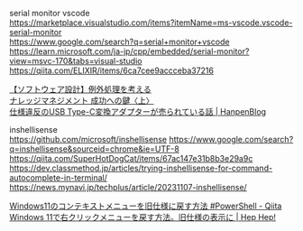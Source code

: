 serial monitor vscode  
https://marketplace.visualstudio.com/items?itemName=ms-vscode.vscode-serial-monitor  
https://www.google.com/search?q=serial+monitor+vscode   
https://learn.microsoft.com/ja-jp/cpp/embedded/serial-monitor?view=msvc-170&tabs=visual-studio  
https://qiita.com/ELIXIR/items/6ca7cee9accceba37216  
  
[【ソフトウェア設計】例外処理を考える](https://zenn.dev/koduki/articles/e9373cb78fcfef)  
[ナレッジマネジメント 成功への鍵〈上〉](https://www.jmac.co.jp/rde/pdf/km.pdf)  
[仕様違反のUSB Type-C変換アダプターが売られている話 | HanpenBlog](https://hanpenblog.com/6148)  

inshellisense  
https://github.com/microsoft/inshellisense
https://www.google.com/search?q=inshellisense&sourceid=chrome&ie=UTF-8
https://qiita.com/SuperHotDogCat/items/67ac147e31b8b3e29a9c
https://dev.classmethod.jp/articles/trying-inshellisense-for-command-autocomplete-in-terminal/
https://news.mynavi.jp/techplus/article/20231107-inshellisense/

[Windows11のコンテキストメニューを旧仕様に戻す方法 #PowerShell - Qiita](https://qiita.com/www-tacos/items/d23b24f5af8687f2db88)  
[Windows 11で右クリックメニューを戻す方法。旧仕様の表示に | Hep Hep!](https://hep.eiz.jp/article/resotre-windows-11-right-click-menu/)  
